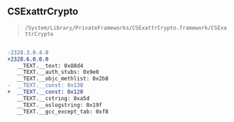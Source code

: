## CSExattrCrypto

> `/System/Library/PrivateFrameworks/CSExattrCrypto.framework/CSExattrCrypto`

```diff

-2328.3.0.4.0
+2328.6.0.0.0
   __TEXT.__text: 0x88d4
   __TEXT.__auth_stubs: 0x9e0
   __TEXT.__objc_methlist: 0x2b8
-  __TEXT.__const: 0x130
+  __TEXT.__const: 0x120
   __TEXT.__cstring: 0xa5d
   __TEXT.__oslogstring: 0x19f
   __TEXT.__gcc_except_tab: 0xf8

```
